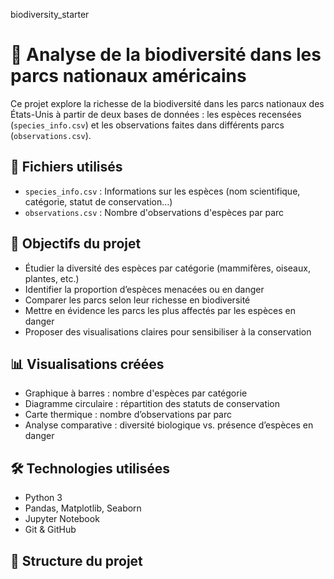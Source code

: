 biodiversity_starter

# 🌿 Analyse de la biodiversité dans les parcs nationaux américains

Ce projet explore la richesse de la biodiversité dans les parcs nationaux des États-Unis à partir de deux bases de données : les espèces recensées (`species_info.csv`) et les observations faites dans différents parcs (`observations.csv`).

## 📁 Fichiers utilisés

- `species_info.csv` : Informations sur les espèces (nom scientifique, catégorie, statut de conservation…)
- `observations.csv` : Nombre d'observations d'espèces par parc

## 🎯 Objectifs du projet

- Étudier la diversité des espèces par catégorie (mammifères, oiseaux, plantes, etc.)
- Identifier la proportion d’espèces menacées ou en danger
- Comparer les parcs selon leur richesse en biodiversité
- Mettre en évidence les parcs les plus affectés par les espèces en danger
- Proposer des visualisations claires pour sensibiliser à la conservation

## 📊 Visualisations créées

- Graphique à barres : nombre d'espèces par catégorie
- Diagramme circulaire : répartition des statuts de conservation
- Carte thermique : nombre d’observations par parc
- Analyse comparative : diversité biologique vs. présence d’espèces en danger

## 🛠️ Technologies utilisées

- Python 3
- Pandas, Matplotlib, Seaborn
- Jupyter Notebook
- Git & GitHub

## 🧠 Structure du projet


